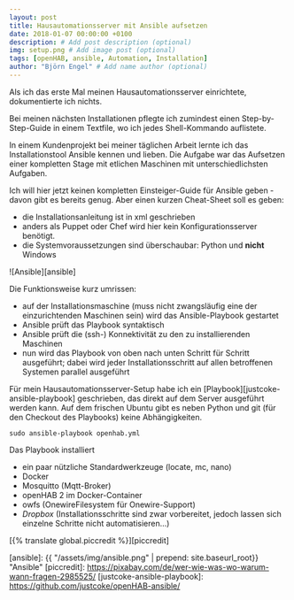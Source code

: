 ```yaml
---
layout: post
title: Hausautomationsserver mit Ansible aufsetzen
date: 2018-01-07 00:00:00 +0100
description: # Add post description (optional)
img: setup.png # Add image post (optional)
tags: [openHAB, ansible, Automation, Installation]
author: "Björn Engel" # Add name author (optional)
---
```

Als ich das erste Mal meinen Hausautomationsserver einrichtete, dokumentierte ich nichts.

Bei meinen nächsten Installationen pflegte ich zumindest einen Step-by-Step-Guide in einem Textfile, wo ich jedes Shell-Kommando auflistete. 

In einem Kundenprojekt bei meiner täglichen Arbeit lernte ich das Installationstool Ansible kennen und lieben. Die Aufgabe war das Aufsetzen einer kompletten Stage mit etlichen Maschinen mit unterschiedlichsten Aufgaben. 

Ich will hier jetzt keinen kompletten Einsteiger-Guide für Ansible geben - davon gibt es bereits genug. Aber einen kurzen Cheat-Sheet soll es geben:

* die Installationsanleitung ist in xml geschrieben
* anders als Puppet oder Chef wird hier kein Konfigurationsserver benötigt.
* die Systemvoraussetzungen sind überschaubar: Python und **nicht** Windows

![Ansible][ansible]

Die Funktionsweise kurz umrissen:

* auf der Installationsmaschine (muss nicht zwangsläufig eine der einzurichtenden Maschinen sein) wird das Ansible-Playbook gestartet
* Ansible prüft das Playbook syntaktisch
* Ansible prüft die (ssh-) Konnektivität zu den zu installierenden Maschinen
* nun wird das Playbook von oben nach unten Schritt für Schritt ausgeführt; dabei wird jeder Installationsschritt auf allen betroffenen Systemen parallel ausgeführt

Für mein Hausautomationsserver-Setup habe ich ein [Playbook][justcoke-ansible-playbook] geschrieben, das direkt auf dem Server ausgeführt werden kann. Auf dem frischen Ubuntu gibt es neben Python und git (für den Checkout des Playbooks) keine Abhängigkeiten.

~~~ shell
sudo ansible-playbook openhab.yml
~~~

Das Playbook installiert 

* ein paar nützliche Standardwerkzeuge (locate, mc, nano)
* Docker
* Mosquitto (Mqtt-Broker)
* openHAB 2 im Docker-Container
* owfs (OnewireFilesystem für Onewire-Support)
* *Dropbox* (Installationsschritte sind zwar vorbereitet, jedoch lassen sich einzelne Schritte nicht automatisieren...)

[{% translate global.piccredit %}][piccredit]

[ansible]: {{ "/assets/img/ansible.png" | prepend: site.baseurl_root}} "Ansible"
[piccredit]: https://pixabay.com/de/wer-wie-was-wo-warum-wann-fragen-2985525/ 
[justcoke-ansible-playbook]: https://github.com/justcoke/openHAB-ansible/